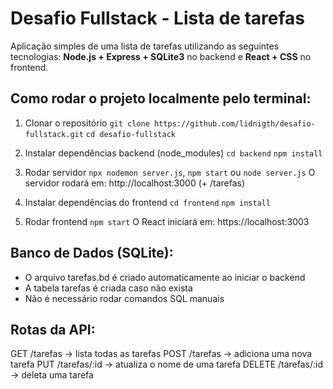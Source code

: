 # Desafio Fullstack - Lista de tarefas

Aplicação simples de uma lista de tarefas utilizando as seguintes tecnologias: **Node.js + Express + SQLite3** no backend e **React + CSS** no frontend.

## Como rodar o projeto localmente pelo terminal:

1. Clonar o repositório
   `git clone https://github.com/lidnigth/desafio-fullstack.git`
   `cd desafio-fullstack`

2. Instalar dependências backend (node_modules)
   `cd backend`
   `npm install`

3. Rodar servidor
   `npx nodemon server.js`, `npm start` ou `node server.js`
   O servidor rodará em: http://localhost:3000 (+ /tarefas)

4. Instalar dependências do frontend
   `cd frontend`
   `npm install`

5. Rodar frontend
   `npm start`
   O React iniciará em: https://localhost:3003

## Banco de Dados (SQLite):

- O arquivo tarefas.bd é criado automaticamente ao iniciar o backend
- A tabela tarefas é criada caso não exista
- Não é necessário rodar comandos SQL manuais

## Rotas da API:

GET /tarefas -> lista todas as tarefas
POST /tarefas -> adiciona uma nova tarefa
PUT /tarefas/:id -> atualiza o nome de uma tarefa
DELETE /tarefas/:id -> deleta uma tarefa
